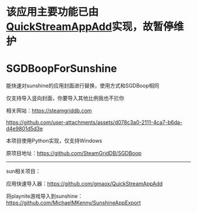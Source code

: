 # 该应用主要功能已由[QuickStreamAppAdd](https://github.com/gmaox/QuickStreamAppAdd)实现，故暂停维护
# SGDBoopForSunshine
能快速对sunshine的应用封面进行替换，使用方式和SGDBoop相同

仅支持导入竖向封面，你要导入其他比例我也不拦你

相关网站：https://steamgriddb.com



https://github.com/user-attachments/assets/d078c3a0-2111-4ca7-b6da-d4e9801d5d3e



本项目使用Python实现，仅支持Windows

原项目地址：https://github.com/SteamGridDB/SGDBoop

<hr>
sun相关项目：

应用快速导入器：https://github.com/gmaox/QuickStreamAppAdd

将playnite游戏导入到sunshine：https://github.com/MichaelMKenny/SunshineAppExport

